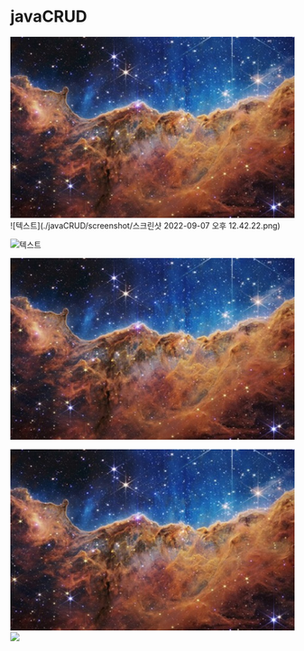# javaCRUD
![텍스트](https://github.com/HushKish/javaCRUD/blob/master/screenshot/1657700243750_0.jpg?raw=true)
![텍스트](./javaCRUD/screenshot/스크린샷 2022-09-07 오후 12.42.22.png)

![텍스트](https://github.com/HushKish/javaCRUD/blob/master/screenshot/스크린샷%202022-09-07%20오후%2012.42.22.png?raw=true "로고")

<img src = "https://github.com/HushKish/javaCRUD/blob/master/screenshot/1657700243750_0.jpg?raw=true">

![alt text](https://github.com/HushKish/javaCRUD/blob/master/screenshot/1657700243750_0.jpg?raw=true)
<img width="80%" src="https://raw.githubusercontent.com/HushKish/javaCRUD/master/screenshot/스크린샷%202022-09-07%20오후%203.38.29.png"/>
